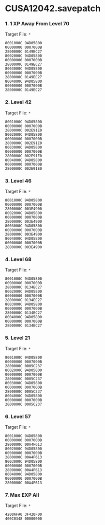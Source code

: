 # CUSA12042.savepatch

### 1. 1 XP Away From Level 70

Target File: `*`

```
8001000C 94D05800
00000000 0007000B
2800000C 0149EC27
8002000C 94D05800
00000000 0007000B
2800000C 0149EC27
8003000C 94D05800
00000000 0007000B
2800000C 0149EC27
8004000C 94D05800
00000000 0007000B
2800000C 0149EC27
```

### 2. Level 42

Target File: `*`

```
8001000C 94D05800
00000000 0007000B
2800000C 002E91E0
8002000C 94D05800
00000000 0007000B
2800000C 002E91E0
8003000C 94D05800
00000000 0007000B
2800000C 002E91E0
8004000C 94D05800
00000000 0007000B
2800000C 002E91E0
```

### 3. Level 46

Target File: `*`

```
8001000C 94D05800
00000000 0007000B
2800000C 003E4900
8002000C 94D05800
00000000 0007000B
2800000C 003E4900
8003000C 94D05800
00000000 0007000B
2800000C 003E4900
8004000C 94D05800
00000000 0007000B
2800000C 003E4900
```

### 4. Level 68

Target File: `*`

```
8001000C 94D05800
00000000 0007000B
2800000C 0134EC27
8002000C 94D05800
00000000 0007000B
2800000C 0134EC27
8003000C 94D05800
00000000 0007000B
2800000C 0134EC27
8004000C 94D05800
00000000 0007000B
2800000C 0134EC27
```

### 5. Level 21

Target File: `*`

```
8001000C 94D05800
00000000 0007000B
2800000C 0005C237
8002000C 94D05800
00000000 0007000B
2800000C 0005C237
8003000C 94D05800
00000000 0007000B
2800000C 0005C237
8004000C 94D05800
00000000 0007000B
2800000C 0005C237
```

### 6. Level 57

Target File: `*`

```
8001000C 94D05800
00000000 0007000B
2800000C 00A4F613
8002000C 94D05800
00000000 0007000B
2800000C 00A4F613
8003000C 94D05800
00000000 0007000B
2800000C 00A4F613
8004000C 94D05800
00000000 0007000B
2800000C 00A4F613
```

### 7. Max EXP All

Target File: `*`

```
4200AFA0 3F420F00
400C0348 00000000
```

